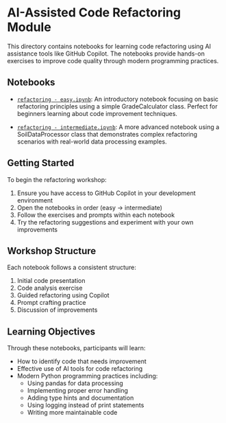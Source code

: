 # AI-Assisted Code Refactoring Module

This directory contains notebooks for learning code refactoring using AI assistance tools like GitHub Copilot. The notebooks provide hands-on exercises to improve code quality through modern programming practices.

## Notebooks

- [`refactoring - easy.ipynb`](refactoring%20-%20easy.ipynb): An introductory notebook focusing on basic refactoring principles using a simple GradeCalculator class. Perfect for beginners learning about code improvement techniques.

- [`refactoring - intermediate.ipynb`](refactoring%20-%20intermediate.ipynb): A more advanced notebook using a SoilDataProcessor class that demonstrates complex refactoring scenarios with real-world data processing examples.

## Getting Started

To begin the refactoring workshop:

1. Ensure you have access to GitHub Copilot in your development environment
2. Open the notebooks in order (easy → intermediate)
3. Follow the exercises and prompts within each notebook
4. Try the refactoring suggestions and experiment with your own improvements

## Workshop Structure

Each notebook follows a consistent structure:

1. Initial code presentation
2. Code analysis exercise
3. Guided refactoring using Copilot
4. Prompt crafting practice
5. Discussion of improvements

## Learning Objectives

Through these notebooks, participants will learn:
- How to identify code that needs improvement
- Effective use of AI tools for code refactoring
- Modern Python programming practices including:
  - Using pandas for data processing
  - Implementing proper error handling
  - Adding type hints and documentation
  - Using logging instead of print statements
  - Writing more maintainable code